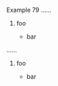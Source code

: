 Example 79
......

1.  foo

    - bar

......

<ol>
<li>
<p>foo</p>
<ul>
<li>bar</li>
</ul>
</li>
</ol>
